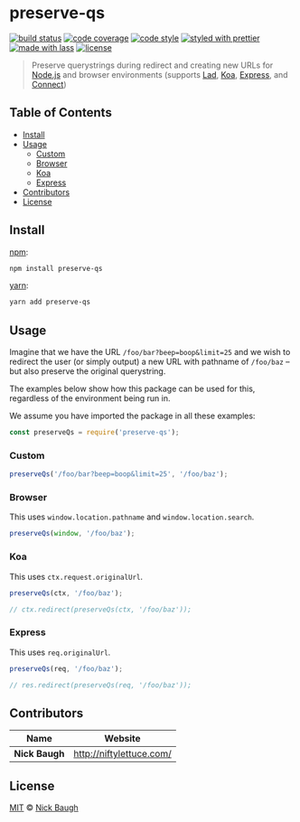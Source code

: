 # preserve-qs

[![build status](https://img.shields.io/travis/niftylettuce/preserve-qs.svg)](https://travis-ci.org/niftylettuce/preserve-qs)
[![code coverage](https://img.shields.io/codecov/c/github/niftylettuce/preserve-qs.svg)](https://codecov.io/gh/niftylettuce/preserve-qs)
[![code style](https://img.shields.io/badge/code_style-XO-5ed9c7.svg)](https://github.com/sindresorhus/xo)
[![styled with prettier](https://img.shields.io/badge/styled_with-prettier-ff69b4.svg)](https://github.com/prettier/prettier)
[![made with lass](https://img.shields.io/badge/made_with-lass-95CC28.svg)](https://lass.js.org)
[![license](https://img.shields.io/github/license/niftylettuce/preserve-qs.svg)](LICENSE)

> Preserve querystrings during redirect and creating new URLs for [Node.js][node] and browser environments (supports [Lad][], [Koa][], [Express][], and [Connect][])


## Table of Contents

* [Install](#install)
* [Usage](#usage)
  * [Custom](#custom)
  * [Browser](#browser)
  * [Koa](#koa)
  * [Express](#express)
* [Contributors](#contributors)
* [License](#license)


## Install

[npm][]:

```sh
npm install preserve-qs
```

[yarn][]:

```sh
yarn add preserve-qs
```


## Usage

Imagine that we have the URL `/foo/bar?beep=boop&limit=25` and we wish to redirect the user (or simply output) a new URL with pathname of `/foo/baz` – but also preserve the original querystring.

The examples below show how this package can be used for this, regardless of the environment being run in.

We assume you have imported the package in all these examples:

```js
const preserveQs = require('preserve-qs');
```

### Custom

```js
preserveQs('/foo/bar?beep=boop&limit=25', '/foo/baz');
```

### Browser

This uses `window.location.pathname` and `window.location.search`.

```js
preserveQs(window, '/foo/baz');
```

### Koa

This uses `ctx.request.originalUrl`.

```js
preserveQs(ctx, '/foo/baz');

// ctx.redirect(preserveQs(ctx, '/foo/baz'));
```

### Express

This uses `req.originalUrl`.

```js
preserveQs(req, '/foo/baz');

// res.redirect(preserveQs(req, '/foo/baz'));
```


## Contributors

| Name           | Website                    |
| -------------- | -------------------------- |
| **Nick Baugh** | <http://niftylettuce.com/> |


## License

[MIT](LICENSE) © [Nick Baugh](http://niftylettuce.com/)


## 

[npm]: https://www.npmjs.com/

[yarn]: https://yarnpkg.com/

[node]: https://nodejs.org/

[lad]: https://lad.js.org/

[koa]: http://koajs.com/

[express]: https://expressjs.com/

[connect]: https://github.com/senchalabs/connect
